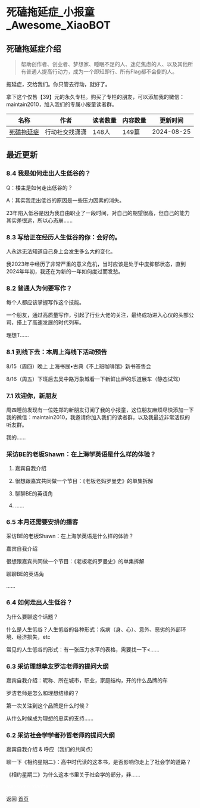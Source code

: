 # 死磕拖延症_小报童_Awesome_XiaoBOT

## 死磕拖延症介绍
> 帮助创作者、创业者、梦想家、睡眠不足的人、迷茫焦虑的人、以及其他所有普通人提高行动力，成为一个即知即行、所有Flag都不会倒的人。    
    
拖延症，交给我们。你只管去行动，就好了。    
    
拿下这个仅售【39】元的永久专栏。购买了专栏的朋友，可以添加我的微信：maintain2010，加入我们的专属小报童读者群。  
  


|名称|作者|读者数量|内容数量|更新时间|
|---|---|---|---|---|
|[死磕拖延症](https://xiaobot.net/p/betterme?refer=0b133df9-27dc-423b-8101-639049001c13)|行动社交找潇潇|148人|149篇|2024-08-25|

## 最近更新
### 8.4 我是如何走出人生低谷的？

Q：楼主是如何走出低谷的？

A：其实我走出低谷的原因是一些压力因素的消失。

23年陷入低谷是因为我自由职业了一段时间，对自己的期望很高，但自己的能力其实差很远，所以心态崩......

### 8.3 写给正在经历人生低谷的你：会好的。

人永远无法知道自己身上会发生多么大的变化。

我2023年中经历了非常严重的意义危机，当时应该是处于中度抑郁状态，直到2024年年初，我还在为新的一年如何度过而发愁。

### 8.2 普通人为何要写作？

每个人都应该掌握写作这个技能。

一个朋友，通过高质量写作，引起了行业大佬的关注，最终成功进入心仪的头部公司，搭上了高速发展的时代列车。

理想T......

### 8.1 到线下去：本周上海线下活动预告

8/15（周四）晚上 上海书展•古典《不上班咖啡馆》新书签售会

8/16（周五）下班后去吴中路万象城看一下新鲜出炉的乐道展车（静态试驾）

### 7.1 欢迎你，新朋友

周四睡前发现有一位姓郑的新朋友订阅了我的小报童，这位朋友麻烦尽快添加一下我的微信：maintain2010，我邀请你加入我们的读者群，以及我最近非常活跃的听友群。

我的......

### 采访BE的老板Shawn：在上海学英语是什么样的体验？

1.  嘉宾自我介绍

2.  很想跟嘉宾共同做一个节目：《老板老妈罗曼史》的单集拆解

3.  聊聊BE的英语角

4. ......

### 6.5 本月还需要安排的播客

采访BE的老板Shawn：在上海学英语是什么样的体验？

嘉宾自我介绍

很想跟嘉宾共同做一个节目：《老板老妈罗曼史》的单集拆解

聊聊BE的英语角

......

### 6.4 如何走出人生低谷？

为什么要聊这个话题？

什么是人生低谷？人生低谷的各种形式：疾病（身、心）、意外、恶劣的外部环境、经济损失，etc

常见的人生低谷的形式：有一张压力水平的表格，需要找一下<......

### 6.3 采访理想挚友罗洁老师的提问大纲

嘉宾自我介绍：昵称、所在城市，职业，家庭结构，开的什么品牌的车

罗洁老师是怎么和理想结缘的？

第一次关注到这个品牌是什么时候？

从什么时候成为理想的忠实的支持......

### 6.2 采访社会学学者孙哲老师的提问大纲

嘉宾自我介绍 & 呼应（我们的共同点）

聊一下《相约星期二》：高中时代读的这本书，是否影响你走上了社会学的道路？

《相约星期二》为什么这本书里关于社会学的部分，非......


<a href="https://github.com/Reno9527/awesome-xiaobot" style="color: white; text-decoration: none;">awesome-xiaobot</a>

返回 [首页](../README.md)
